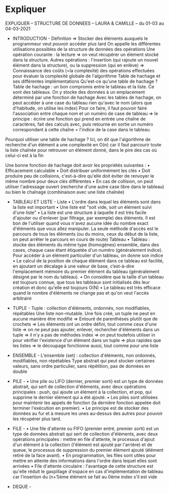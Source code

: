 # Expliquer

EXPLIQUER – STRUCTURE DE DONNEES – LAURA & CAMILLE – du 01-03 au 04-03-2021

- INTRODUCTION -
Définition
=> Stocker des éléments auxquels le programmeur veut pouvoir accéder plus tard
On appelle les différentes utilisations possibles de la structure de données des opérations
Une opération courante : la lecture => on veut récupérer un élément stocké dans la structure. Autres opérations : l'insertion (qui rajoute un nouvel élément dans la structure), ou la suppression (qui en enlève)
=> Connaissance des coûts (=la complexité) des opérations effectuées pour évaluer la complexité globale de l'algorithme
Table de hachage et ses différentes implémentations
Qu'est-ce qu'une table de hachage ?
Table de hachage : un bon compromis entre le tableau et la liste. Ce sont des tableaux. On y stocke des données à un emplacement déterminé par une fonction de hachage
Avec les tables de hachage, on peut accéder à une case du tableau rien qu'avec le nom (alors que d'habitude, on utilise les index)
Pour ce faire, il faut pouvoir faire l'association entre chaque nom et un numéro de case de tableau
=> le principe : écrire une fonction qui prend en entrée une chaîne de caractères, fait des calculs avec, puis retourne en sortie un numéro correspondant  à cette chaîne = l'indice de la case dans le tableau

Pourquoi utiliser une table de hachage ?
Ici, on dit que l'algorithme de recherche d'un élément a une complexité en O(n) car il faut parcourir toute la liste chaînée pour retrouver un élément donné, dans le pire des cas où celui-ci est à la fin
 
Une bonne fonction de hachage doit avoir les propriétés suivantes :
•	Efficacement calculable
•	Doit distribuer uniformément les clés
•	Doit produire peu de collisions, c'est-à-dire qu'elle doit éviter de renvoyer le même nombre pour deux clés différentes
•	En cas de collision, on peut utiliser l'adressage ouvert (recherche d'une autre case libre dans le tableau) ou bien le chaînage (combinaison avec une liste chaînée)

- TABLEAU ET LISTE -
Liste
•	L'ordre dans lequel les éléments sont dans la liste est important
•	Une liste est "soit vide, soit un élément suivi d'une liste"
•	La liste est une structure à laquelle il est très facile d'ajouter ou d'enlever (par filtrage, par exemple) des éléments. Il est bon de l'utiliser quand vous n'avez aucune idée du nombre exact d'éléments que vous allez manipuler. La seule méthode d'accès est le parcours de tous les éléments (ou du moins, ceux du début de la liste, on peut arrêter le parcours en cours de route)
Tableau
•	Tableau  : stocke des éléments du même type (homogènes) ensemble, dans des cases, chaque case étant étiquetée d'un numéro (généralement indice). Pour accéder à un élément particulier d'un tableau, on donne son indice
•	Le calcul de la position de chaque élément dans ce tableau est facilité, en ajoutant un décalage à une valeur de base, c’est-à-dire l'emplacement mémoire du premier élément du tableau (généralement désigné par le nom du tableau). 
•	On considère que la taille d'un tableau est toujours connue, que tous les tableaux sont initialisés dès leur création et donc qu'elle est toujours O(N)
•	Le tableau est très efficace quand le nombre d'éléments ne change pas et qu'on veut l'accès arbitraire

- TUPLE -
Tuple : collection d'éléments, ordonnés, non modifiables, répétables
Une liste non-mutable. Une fois créé, un tuple ne peut en aucune manière être modifié
=> Entouré de parenthèses plutôt que de crochets
=> Les éléments ont un ordre défini, tout comme ceux d'une liste
=> on ne peut pas ajouter, enlever, rechercher d'éléments dans un tuple
=> il n'y a pas de méthodes index
=> on peut toutefois utiliser in pour vérifier l'existence d'un élément dans un tuple
=> plus rapides que les listes
=> le découpage fonctionne aussi, tout comme pour une liste

- ENSEMBLE -
L'ensemble (set) : collection d'éléments, non ordonnés, modifiables, non répétables
Type abstrait qui peut stocker certaines valeurs, sans ordre particulier, sans répétition, pas de données en double

- PILE -
•	Une pile ou LIFO (dernier, premier sorti) est un type de données abstrait, qui sert de collection d'éléments, avec deux opérations principales : push, qui ajoute un élément à la collection, et pop, qui supprime le dernier élément qui a été ajouté.
•	Les piles sont utilisées pour maintenir les appels de fonction (la dernière fonction appelée doit terminer l'exécution en premier).
•	Le principe est de stocker des données au fur et à mesure les unes au-dessus des autres pour pouvoir les récupérer plus tard.

- FILE -
•	Une file d'attente ou FIFO (premier entré, premier sorti) est un type de données abstrait qui sert de collection d'éléments, avec deux opérations principales : mettre en file d'attente, le processus d'ajout d'un élément à la collection (l'élément est ajouté par l'arrière) et de queue, le processus de suppression du premier élément ajouté (élément retiré de la face avant).
•	En programmation, les files sont utiles pour mettre en attente des informations dans l'ordre dans lequel elles sont arrivées
•	File d'attente circulaire : l'avantage de cette structure est qu'elle réduit le gaspillage d'espace en cas d'implémentation de tableau car l'insertion du (n+1)ème élément se fait au 0ème index s'il est vide

- DEQUE -


